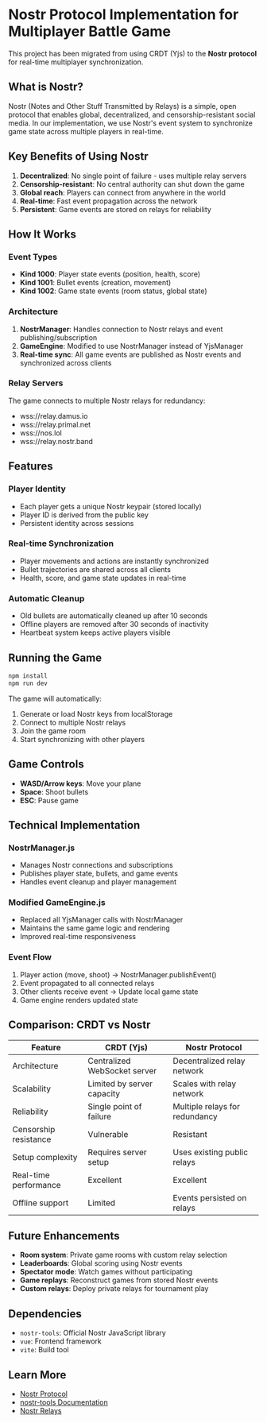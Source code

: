 # Nostr Protocol Implementation for Multiplayer Battle Game

This project has been migrated from using CRDT (Yjs) to the **Nostr protocol** for real-time multiplayer synchronization.

## What is Nostr?

Nostr (Notes and Other Stuff Transmitted by Relays) is a simple, open protocol that enables global, decentralized, and censorship-resistant social media. In our implementation, we use Nostr's event system to synchronize game state across multiple players in real-time.

## Key Benefits of Using Nostr

1. **Decentralized**: No single point of failure - uses multiple relay servers
2. **Censorship-resistant**: No central authority can shut down the game
3. **Global reach**: Players can connect from anywhere in the world
4. **Real-time**: Fast event propagation across the network
5. **Persistent**: Game events are stored on relays for reliability

## How It Works

### Event Types
- **Kind 1000**: Player state events (position, health, score)
- **Kind 1001**: Bullet events (creation, movement)
- **Kind 1002**: Game state events (room status, global state)

### Architecture
1. **NostrManager**: Handles connection to Nostr relays and event publishing/subscription
2. **GameEngine**: Modified to use NostrManager instead of YjsManager
3. **Real-time sync**: All game events are published as Nostr events and synchronized across clients

### Relay Servers
The game connects to multiple Nostr relays for redundancy:
- wss://relay.damus.io
- wss://relay.primal.net
- wss://nos.lol
- wss://relay.nostr.band

## Features

### Player Identity
- Each player gets a unique Nostr keypair (stored locally)
- Player ID is derived from the public key
- Persistent identity across sessions

### Real-time Synchronization
- Player movements and actions are instantly synchronized
- Bullet trajectories are shared across all clients
- Health, score, and game state updates in real-time

### Automatic Cleanup
- Old bullets are automatically cleaned up after 10 seconds
- Offline players are removed after 30 seconds of inactivity
- Heartbeat system keeps active players visible

## Running the Game

```bash
npm install
npm run dev
```

The game will automatically:
1. Generate or load Nostr keys from localStorage
2. Connect to multiple Nostr relays
3. Join the game room
4. Start synchronizing with other players

## Game Controls

- **WASD/Arrow keys**: Move your plane
- **Space**: Shoot bullets
- **ESC**: Pause game

## Technical Implementation

### NostrManager.js
- Manages Nostr connections and subscriptions
- Publishes player state, bullets, and game events
- Handles event cleanup and player management

### Modified GameEngine.js
- Replaced all YjsManager calls with NostrManager
- Maintains the same game logic and rendering
- Improved real-time responsiveness

### Event Flow
1. Player action (move, shoot) → NostrManager.publishEvent()
2. Event propagated to all connected relays
3. Other clients receive event → Update local game state
4. Game engine renders updated state

## Comparison: CRDT vs Nostr

| Feature | CRDT (Yjs) | Nostr Protocol |
|---------|------------|----------------|
| Architecture | Centralized WebSocket server | Decentralized relay network |
| Scalability | Limited by server capacity | Scales with relay network |
| Reliability | Single point of failure | Multiple relays for redundancy |
| Censorship resistance | Vulnerable | Resistant |
| Setup complexity | Requires server setup | Uses existing public relays |
| Real-time performance | Excellent | Excellent |
| Offline support | Limited | Events persisted on relays |

## Future Enhancements

- **Room system**: Private game rooms with custom relay selection
- **Leaderboards**: Global scoring using Nostr events
- **Spectator mode**: Watch games without participating
- **Game replays**: Reconstruct games from stored Nostr events
- **Custom relays**: Deploy private relays for tournament play

## Dependencies

- `nostr-tools`: Official Nostr JavaScript library
- `vue`: Frontend framework
- `vite`: Build tool

## Learn More

- [Nostr Protocol](https://github.com/nostr-protocol/nostr)
- [nostr-tools Documentation](https://github.com/nbd-wtf/nostr-tools)
- [Nostr Relays](https://nostr.watch/)
